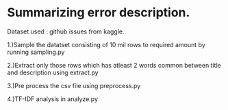 # Summarizing error description.

Dataset used : github issues from kaggle.

1.)Sample the datatset consisting of 10 mil rows to required amount by running sampling.py

2.)Extract only those rows which has atleast 2 words common between title and description using extract.py

3.)Pre process the csv file using preprocess.py

4.)TF-IDF analysis in analyze.py

